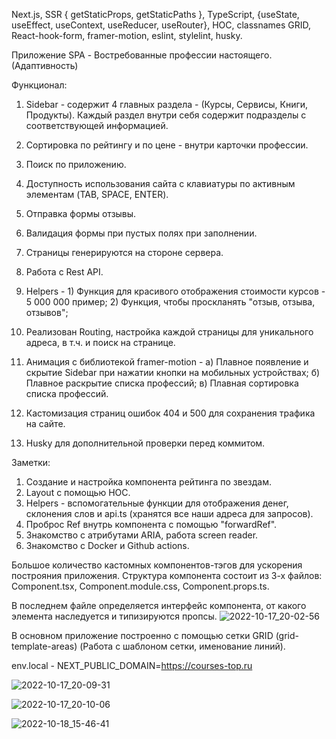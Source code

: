 Next.js, SSR { getStaticProps, getStaticPaths }, TypeScript, {useState, useEffect, useContext, useReducer, useRouter}, HOC, classnames  GRID, React-hook-form, framer-motion, eslint, stylelint, husky.

Приложение SPA - Востребованные профессии настоящего. (Адаптивность)


Функционал:
1. Sidebar - содержит 4 главных раздела - (Курсы, Сервисы, Книги, Продукты). Каждый раздел внутри себя содержит подразделы с соответствующей информацией.
2. Сортировка по рейтингу и по цене -  внутри карточки профессии.
3. Поиск по приложению.
4. Доступность использования сайта с клавиатуры по активным элементам (TAB, SPACE, ENTER).
5. Отправка формы отзывы.
6. Валидация формы при пустых полях при заполнении.




1. Страницы генерируются на стороне сервера.
2. Работа с Rest API. 
3. Helpers - 1) Функция для красивого отображения стоимости курсов - 5 000 000 пример;
             2) Функция, чтобы проскланять "отзыв, отзыва, отзывов";
4. Реализован Routing, настройка каждой страницы для уникального адреса, в т.ч. и поиск на странице.
5. Анимация с библиотекой framer-motion - 
    а) Плавное появление и скрытие Sidebar при нажатии кнопки на мобильных устройствах;
    б) Плавное раскрытие списка профессий;
    в) Плавная сортировка списка профессий.
6. Кастомизация страниц ошибок 404 и 500 для сохранения трафика на сайте.
7. Husky для дополнительной проверки перед коммитом.
             
             
Заметки:
1. Создание и настройка компонента рейтинга по звездам.
2. Layout с помощью HOC.
3. Helpers - вспомогательные функции для отображения денег, склонения слов и api.ts (хранятся все наши адреса для запросов).
4. Проброс Ref внутрь компонента с помощью "forwardRef".
5. Знакомство с атрибутами ARIA, работа screen reader.
6. Знакомство с Docker и Github actions.
             
Большое количество кастомных компонентов-тэгов для ускорения построяния приложения. Структура компонента состоит из 3-х файлов: Component.tsx, Component.module.css, Component.props.ts.

В последнем файле определяется интерфейс компонента, от какого элемента наследуется и типизируются пропсы.
![2022-10-17_20-02-56](https://user-images.githubusercontent.com/101303690/196184169-482033c9-c768-4d95-b369-a45137f34e56.png)

В основном приложение построенно с помощью сетки GRID (grid-template-areas) (Работа с шаблоном сетки, именование линий).

env.local - NEXT_PUBLIC_DOMAIN=https://courses-top.ru

![2022-10-17_20-09-31](https://user-images.githubusercontent.com/101303690/196185643-f7ec7dad-7cb7-4d2b-93ac-734283192f12.png)


![2022-10-17_20-10-06](https://user-images.githubusercontent.com/101303690/196185689-da3bd78c-1a6c-413f-b182-3a7212b3490c.png)

![2022-10-18_15-46-41](https://user-images.githubusercontent.com/101303690/196382668-ef7e4202-a18b-47f6-a19b-dd4c2423f6aa.png)
